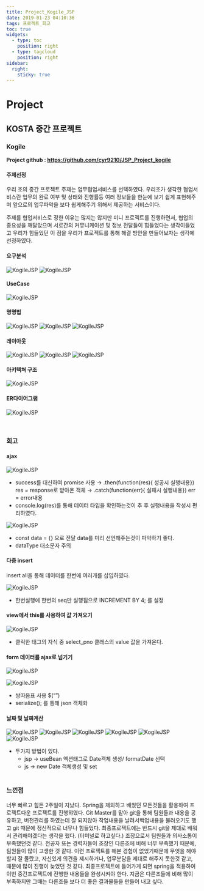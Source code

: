 ```yaml
---
title: Project_Kogile_JSP
date: 2019-01-23 04:10:36
tags: 프로젝트_회고
toc: true
widgets:
  - type: toc
    position: right
  - type: tagcloud
    position: right
sidebar:
  right:
    sticky: true
---
```

# Project
## KOSTA 중간 프로젝트
### Kogile
**Project github : https://github.com/cyr9210/JSP_Project_kogile**
<!-- more -->
#### 주제선정
우리 조의 중간 프로젝트 주제는 업무협업서비스를 선택하였다.
우리조가 생각한 협업서비스란 업무의 완료 여부 및 상태와 진행률등 여러 정보들을 한눈에 보기 쉽게 표현해주며 앞으로의 업무파악을 보다 쉽게해주기 위해서 제공하는 서비스이다.

주제를 협업서비스로 정한 이유는 많지는 않지만 미니 프로젝트를 진행하면서, 협업의 중요성을 깨달았으며 서로간의 커뮤니케이션 및 정보 전달들이 힘들었다는 생각이들었고 우리가 힘들었던 이 점을 우리가 프로젝트를 통해 해결 방안을 만들어보자는 생각에 선정하였다.

#### 요구분석
![KogileJSP](/images/Project/JSP_Kogile/Kogile_JSP_01.png)
![KogileJSP](/images/Project/JSP_Kogile/Kogile_JSP_02.png)

#### UseCase
![KogileJSP](/images/Project/JSP_Kogile/Kogile_JSP_03.png)

#### 명명법
![KogileJSP](/images/Project/JSP_Kogile/Kogile_JSP_04.png)
![KogileJSP](/images/Project/JSP_Kogile/Kogile_JSP_05.png)
![KogileJSP](/images/Project/JSP_Kogile/Kogile_JSP_06.png)

#### 레이아웃
![KogileJSP](/images/Project/JSP_Kogile/Kogile_JSP_07.png)
![KogileJSP](/images/Project/JSP_Kogile/Kogile_JSP_08.png)
![KogileJSP](/images/Project/JSP_Kogile/Kogile_JSP_09.png)

#### 아키텍쳐 구조
![KogileJSP](/images/Project/JSP_Kogile/Kogile_JSP_10.png)

#### ER다이어그램
![KogileJSP](/images/Project/JSP_Kogile/Kogile_JSP_11.png)

<br>

### 회고
#### ajax

![KogileJSP](/images/Project/JSP_Kogile/Kogile_JSP_12.png)
- success를 대신하여 promise 사용 
→ .then(function(res){ 성공시 실행내용})
res = response로 받아온 객체
→ .catch(function(err){ 실패시 실행내용})
err = error내용
- console.log(res)를 통해 데이터 타입을 확인하는것이 추 후 실행내용을 작성시 편리하였다.

![KogileJSP](/images/Project/JSP_Kogile/Kogile_JSP_13.png)
- const data = {} 으로 전달 data를 미리 선언해주는것이 파악하기 좋다.
- dataType 대소문자 주의

#### 다중 insert
insert all을 통해 데이터를 한번에 여러개를 삽입하였다.

![KogileJSP](/images/Project/JSP_Kogile/Kogile_JSP_14.png)
- 한번실행에 한번의 seq만 실행됨으로 INCREMENT BY 4; 를 설정

#### view에서 this를 사용하여 값 가져오기
![KogileJSP](/images/Project/JSP_Kogile/Kogile_JSP_15.png)
- 클릭한 태그의 자식 중 select_pno 클래스의 value 값을 가져온다.

#### form 데이터를 ajax로 넘기기
![KogileJSP](/images/Project/JSP_Kogile/Kogile_JSP_16.png)

![KogileJSP](/images/Project/JSP_Kogile/Kogile_JSP_17.png)
- 쌍따옴표 사용 $(“”)
- serialize(); 를 통해 json 객체화

#### 날짜 및 날짜계산
![KogileJSP](/images/Project/JSP_Kogile/Kogile_JSP_18.png)
![KogileJSP](/images/Project/JSP_Kogile/Kogile_JSP_19.png)
![KogileJSP](/images/Project/JSP_Kogile/Kogile_JSP_20.png)
![KogileJSP](/images/Project/JSP_Kogile/Kogile_JSP_21.png)
![KogileJSP](/images/Project/JSP_Kogile/Kogile_JSP_22.png)
![KogileJSP](/images/Project/JSP_Kogile/Kogile_JSP_23.png)
- 두가지 방법이 있다.
    - jsp → useBean 액션태그로 Date객체 생성/ formatDate 선택
    - js → new Date 객체생성 및 set
<br><br>

### 느낀점
너무 빠르고 힘든 2주일이 지났다.
Spring을 제외하고 배웠던 모든것들을 활용하여 프로젝트다운 프로젝트를 진행햐였다.
Git Master를 맡아 git을 통해 팀원들과 내용을 공유하고, 버전관리를 하였는데 잘 되지않아 작업내용을 날려서백업내용을 불러오기도 했고 git 때문에 정신적으로 너무나 힘들었다. 최종프로젝트에는 반드시 git을 제대로 배워서 관리해야겠다는 생각을 했다. (터미널로 하고싶다.)
조장으로서 팀원들과 의사소통이 부족했던것 같다.
전공자 또는 경력자들이 조장인 다른조에 비해 너무 부족했기 때문에, 팀원들이 많이 고생한 것 같다. 이런 프로젝트를 해본 경험이 없었기때문에 무엇을 해야할지 잘 몰랐고, 자신있게 의견을 제시하거나, 업무분담을 제대로 해주지 못한것 같고, 때문에 많이 진행이 늦었던 것 같다.
최종프로젝트에 들어가게 되면 spring을 적용하여 이번 중간프로젝트에 진행한 내용들을 완성시켜야 한다. 지금은 다른조들에 비해 많이 부족하지만 그때는 다른조들 보다 더 좋은 결과물들을 만들어 내고 싶다.
<br><br>